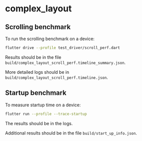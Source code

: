 # complex_layout

## Scrolling benchmark

To run the scrolling benchmark on a device:

```sh
flutter drive --profile test_driver/scroll_perf.dart
```

Results should be in the file `build/complex_layout_scroll_perf.timeline_summary.json`.

More detailed logs should be in `build/complex_layout_scroll_perf.timeline.json`.


## Startup benchmark

To measure startup time on a device:

```sh
flutter run --profile --trace-startup
```

The results should be in the logs.

Additional results should be in the file `build/start_up_info.json`.
